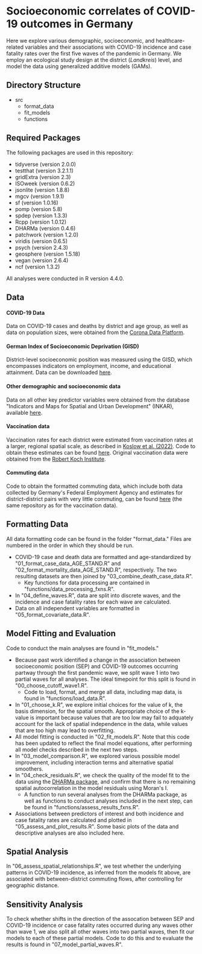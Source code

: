# Socioeconomic correlates of COVID-19 outcomes in Germany

Here we explore various demographic, socioeconomic, and healthcare-related variables and their associations with COVID-19 incidence and case fatality rates over the first five waves of the pandemic in Germany. We employ an ecological study design at the district (_Landkreis_) level, and model the data using generalized additive models (GAMs).

Directory Structure
-------------------
* src
  * format_data
  * fit_models
  * functions

Required Packages
-----------------
The following packages are used in this repository:

* tidyverse (version 2.0.0)
* testthat (version 3.2.1.1)
* gridExtra (version 2.3)
* ISOweek (version 0.6.2)
* jsonlite (version 1.8.8)
* mgcv (version 1.9.1)
* sf (version 1.0.16)
* pomp (version 5.8)
* spdep (version 1.3.3)
* Rcpp (version 1.0.12)
* DHARMa (version 0.4.6)
* patchwork (version 1.2.0)
* viridis (version 0.6.5)
* psych (version 2.4.3)
* geosphere (version 1.5.18)
* vegan (version 2.6.4)
* ncf (version 1.3.2)

All analyses were conducted in R version 4.4.0.

Data
----
#### COVID-19 Data

Data on COVID-19 cases and deaths by district and age group, as well as data on population sizes, were obtained from the [Corona Data Platform](https://www.healthcare-datenplattform.de/).

#### German Index of Socioeconomic Deprivation (GISD)

District-level socioeconomic position was measured using the GISD, which encompasses indicators on employment, income, and educational attainment. Data can be downloaded [here](https://github.com/robert-koch-institut/German_Index_of_Socioeconomic_Deprivation_GISD).

#### Other demographic and socioeconomic data

Data on all other key predictor variables were obtained from the database "Indicators and Maps for Spatial and Urban Development" (INKAR), available [here](https://www.inkar.de/).

#### Vaccination data

Vaccination rates for each district were estimated from vaccination rates at a larger, regional spatial scale, as described in [Koslow et al. (2022)](https://journals.plos.org/ploscompbiol/article?id=10.1371/journal.pcbi.1010054). Code to obtain these estimates can be found [here](https://github.com/SciCompMod/memilio/tree/main). Original vaccination data were obtained from the [Robert Koch Institute](https://github.com/robert-koch-institut/COVID-19-Impfungen_in_Deutschland).

#### Commuting data

Code to obtain the formatted commuting data, which include both data collected by Germany's Federal Employment Agency and estimates for district-district pairs with very little commuting, can be found [here](https://github.com/SciCompMod/memilio/tree/main) (the same repository as for the vaccination data).

Formatting Data
---------------
All data formatting code can be found in the folder "format_data." Files are numbered in the order in which they should be run.

* COVID-19 case and death data are formatted and age-standardized by "01_format_case_data_AGE_STAND.R" and "02_format_mortality_data_AGE_STAND.R", respectively. The two resulting datasets are then joined by "03_combine_death_case_data.R".
  * Key functions for data processing are contained in "functions/data_processing_fxns.R".
* In "04_define_waves.R", data are split into discrete waves, and the incidence and case fatality rates for each wave are calculated.
* Data on all independent variables are formatted in "05_format_covariate_data.R".

Model Fitting and Evaluation
----------------------------
Code to conduct the main analyses are found in "fit_models."

* Because past work identified a change in the association between socioeconomic position (SEP) and COVID-19 outcomes occurring partway through the first pandemic wave, we split wave 1 into two partial waves for all analyses. The ideal timepoint for this split is found in "00_choose_cutoff_wave1.R".
  * Code to load, format, and merge all data, including map data, is found in "functions/load_data.R".
* In "01_choose_k.R", we explore initial choices for the value of k, the basis dimension, for the spatial smooth. Appropriate choice of the k-value is important because values that are too low may fail to adquately account for the lack of spatial independence in the data, while values that are too high may lead to overfitting.
* All model fitting is conducted in "02_fit_models.R". Note that this code has been updated to reflect the final model equations, after performing all model checks described in the next two steps.
* In "03_model_comparison.R", we explored various possible model improvement, including interaction terms and alternative spatial smoothers.
* In "04_check_residuals.R", we check the quality of the model fit to the data using the [DHARMa package](https://cran.r-project.org/web/packages/DHARMa/vignettes/DHARMa.html), and confirm that there is no remaining spatial autocorrelation in the model residuals using Moran's I.
  * A function to run several analyses from the DHARMa package, as well as functions to conduct analyses included in the next step, can be found in "functions/assess_results_fxns.R".
* Associations between predictors of interest and both incidence and case fatality rates are calculated and plotted in "05_assess_and_plot_results.R". Some basic plots of the data and descriptive analyses are also included here.

Spatial Analysis
----------------
In "06_assess_spatial_relationships.R", we test whether the underlying patterns in COVID-19 incidence, as inferred from the models fit above, are associated with between-district commuting flows, after controlling for geographic distance.

Sensitivity Analysis
--------------------
To check whether shifts in the direction of the assocation between SEP and COVID-19 incidence or case fatality rates occurred during any waves other than wave 1, we also split all other waves into two partial waves, then fit our models to each of these partial models. Code to do this and to evaluate the results is found in "07_model_partial_waves.R".
